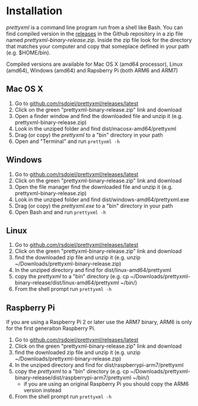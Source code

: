 
# Installation

*prettyxml* is a command line program run from a shell like Bash. You can find compiled
version in the [releases](https://github.com/rsdoiel/prettyxml/releases/latest) 
in the Github repository in a zip file named *prettyxml-binary-release.zip*. Inside
the zip file look for the directory that matches your computer and copy that someplace
defined in your path (e.g. $HOME/bin). 

Compiled versions are available for Mac OS X (amd64 processor), Linux (amd64), Windows
(amd64) and Rapsberry Pi (both ARM6 and ARM7)

## Mac OS X

1. Go to [github.com/rsdoiel/prettyxml/releases/latest](https://github.com/rsdoiel/prettyxml/releases/latest)
2. Click on the green "prettyxml-binary-release.zip" link and download
3. Open a finder window and find the downloaded file and unzip it (e.g. prettyxml-binary-release.zip)
4. Look in the unziped folder and find dist/macosx-amd64/prettyxml
5. Drag (or copy) the *prettyxml* to a "bin" directory in your path
6. Open and "Terminal" and run `prettyxml -h`

## Windows

1. Go to [github.com/rsdoiel/prettyxml/releases/latest](https://github.com/rsdoiel/prettyxml/releases/latest)
2. Click on the green "prettyxml-binary-release.zip" link and download
3. Open the file manager find the downloaded file and unzip it (e.g. prettyxml-binary-release.zip)
4. Look in the unziped folder and find dist/windows-amd64/prettyxml.exe
5. Drag (or copy) the *prettyxml.exe* to a "bin" directory in your path
6. Open Bash and and run `prettyxml -h`

## Linux

1. Go to [github.com/rsdoiel/prettyxml/releases/latest](https://github.com/rsdoiel/prettyxml/releases/latest)
2. Click on the green "prettyxml-binary-release.zip" link and download
3. find the downloaded zip file and unzip it (e.g. unzip ~/Downloads/prettyxml-binary-release.zip)
4. In the unziped directory and find for dist/linux-amd64/prettyxml
5. copy the *prettyxml* to a "bin" directory (e.g. cp ~/Downloads/prettyxml-binary-release/dist/linux-amd64/prettyxml ~/bin/)
6. From the shell prompt run `prettyxml -h`

## Raspberry Pi

If you are using a Raspberry Pi 2 or later use the ARM7 binary, ARM6 is only for the first generaiton Raspberry Pi.

1. Go to [github.com/rsdoiel/prettyxml/releases/latest](https://github.com/rsdoiel/prettyxml/releases/latest)
2. Click on the green "prettyxml-binary-release.zip" link and download
3. find the downloaded zip file and unzip it (e.g. unzip ~/Downloads/prettyxml-binary-release.zip)
4. In the unziped directory and find for dist/raspberrypi-arm7/prettyxml
5. copy the *prettyxml* to a "bin" directory (e.g. cp ~/Downloads/prettyxml-binary-release/dist/raspberrypi-arm7/prettyxml ~/bin/)
    + if you are using an original Raspberry Pi you should copy the ARM6 version instead
6. From the shell prompt run `prettyxml -h`

